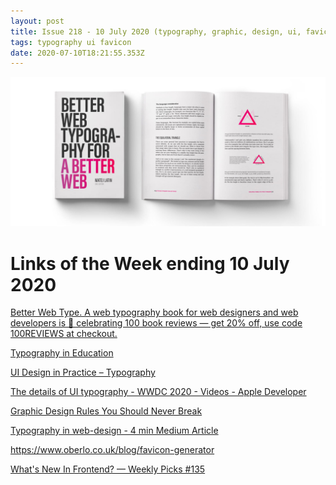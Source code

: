 ```yaml
---
layout: post
title: Issue 218 - 10 July 2020 (typography, graphic, design, ui, favicon, front-end)
tags: typography ui favicon
date: 2020-07-10T18:21:55.353Z
---
```

![Better Web Type. A web typography book for web designers and web developers](/assets/uploads/issue-218.png "Better Web Type. A web typography book for web designers and web developers")

# Links of the Week ending 10 July 2020

<a href="https://betterwebtype.com/web-typography-book/" title="Better Web Type" alt="Better Web Type" target="_blank">Better Web Type. A web typography book for web designers and web developers is 🎉 celebrating 100 book reviews — get 20% off, use code 100REVIEWS at checkout.</a>

<a href="https://medium.com/justjag/typography-in-education-db96bb2c99ea" title="Typography in Education" alt="Typography in Education" target="_blank">Typography in Education</a>

<a href="https://uxmisfit.com/2020/02/03/ui-design-in-practice-typography/" title="UI Design in Practice – Typography" alt="UI Design in Practice – Typography" target="_blank">UI Design in Practice – Typography</a>

<a href="https://developer.apple.com/videos/play/wwdc2020/10175" title="The details of UI typography - WWDC 2020 - Videos - Apple Developer" alt="The details of UI typography - WWDC 2020 - Videos - Apple Developer" target="_blank">The details of UI typography - WWDC 2020 - Videos - Apple Developer</a>

<a href="https://forty8creates.com/graphic-design-rules-you-should-never-break/" title="Graphic Design Rules You Should Never Break" alt="Graphic Design Rules You Should Never Break" target="_blank">Graphic Design Rules You Should Never Break</a>

<a href="https://uxplanet.org/and-again-about-typography-14cc5d20f2f0" title="Typography in web-design" alt="Typography in web-design" target="_blank">Typography in web-design - 4 min Medium Article</a>

<a href="https://www.oberlo.co.uk/blog/favicon-generator" title="https://www.oberlo.co.uk/blog/favicon-generator" alt="https://www.oberlo.co.uk/blog/favicon-generator" target="_blank">https://www.oberlo.co.uk/blog/favicon-generator</a>

<a href="https://daily.dev/posts/what-s-new-in-frontend-weekly-picks-135" title="What's New In Frontend? — Weekly Picks #135" alt="What's New In Frontend? — Weekly Picks #135" target="_blank">What's New In Frontend? — Weekly Picks #135</a>